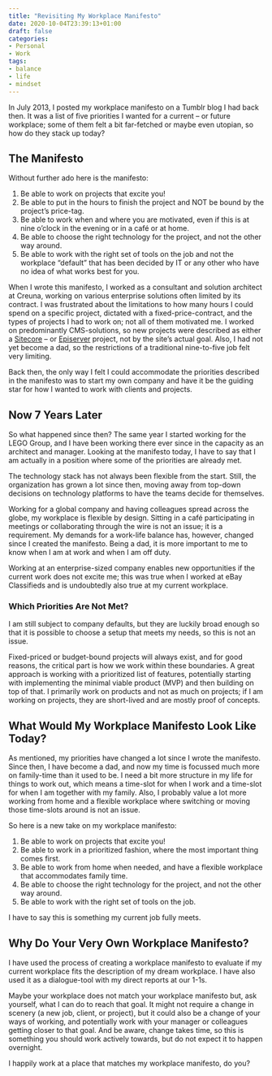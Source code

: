 ```yaml
---
title: "Revisiting My Workplace Manifesto"
date: 2020-10-04T23:39:13+01:00
draft: false
categories:
- Personal
- Work
tags: 
- balance
- life
- mindset
---
```

In July 2013, I posted my workplace manifesto on a Tumblr blog I had back then. It was a list of five priorities I wanted for a current – or future workplace; some of them felt a bit far-fetched or maybe even utopian, so how do they stack up today?

## The Manifesto

Without further ado here is the manifesto:

1. Be able to work on projects that excite you!
2. Be able to put in the hours to finish the project and NOT be bound by the project’s price-tag.
3. Be able to work when and where you are motivated, even if this is at nine o’clock in the evening or in a café or at home.
4. Be able to choose the right technology for the project, and not the other way around.
5. Be able to work with the right set of tools on the job and not the workplace “default” that has been decided by IT or any other who have no idea of what works best for you.

When I wrote this manifesto, I worked as a consultant and solution architect at Creuna, working on various enterprise solutions often limited by its contract. I was frustrated about the limitations to how many hours I could spend on a specific project, dictated with a fixed-price-contract, and the types of projects I had to work on; not all of them motivated me. I worked on predominantly CMS-solutions, so new projects were described as either a [Sitecore](https://www.sitecore.com/) – or [Episerver](https://www.episerver.com/) project, not by the site’s actual goal. Also, I had not yet become a dad, so the restrictions of a traditional nine-to-five job felt very limiting.

Back then, the only way I felt I could accommodate the priorities described in the manifesto was to start my own company and have it be the guiding star for how I wanted to work with clients and projects.

## Now 7 Years Later

So what happened since then? The same year I started working for the LEGO Group, and I have been working there ever since in the capacity as an architect and manager. Looking at the manifesto today, I have to say that I am actually in a position where some of the priorities are already met.

The technology stack has not always been flexible from the start. Still, the organization has grown a lot since then, moving away from top-down decisions on technology platforms to have the teams decide for themselves.

Working for a global company and having colleagues spread across the globe, my workplace is flexible by design. Sitting in a café participating in meetings or collaborating through the wire is not an issue; it is a requirement. My demands for a work-life balance has, however, changed since I created the manifesto. Being a dad, it is more important to me to know when I am at work and when I am off duty.

Working at an enterprise-sized company enables new opportunities if the current work does not excite me; this was true when I worked at eBay Classifieds and is undoubtedly also true at my current workplace.

### Which Priorities Are Not Met?

I am still subject to company defaults, but they are luckily broad enough so that it is possible to choose a setup that meets my needs, so this is not an issue.

Fixed-priced or budget-bound projects will always exist, and for good reasons, the critical part is how we work within these boundaries. A great approach is working with a prioritized list of features, potentially starting with implementing the minimal viable product (MVP) and then building on top of that. I primarily work on products and not as much on projects; if I am working on projects, they are short-lived and are mostly proof of concepts.

## What Would My Workplace Manifesto Look Like Today?

As mentioned, my priorities have changed a lot since I wrote the manifesto. Since then, I have become a dad, and now my time is focussed much more on family-time than it used to be. I need a bit more structure in my life for things to work out, which means a time-slot for when I work and a time-slot for when I am together with my family. Also, I probably value a lot more working from home and a flexible workplace where switching or moving those time-slots around is not an issue.

So here is a new take on my workplace manifesto:

1. Be able to work on projects that excite you!
2. Be able to work in a prioritized fashion, where the most important thing comes first.
3. Be able to work from home when needed, and have a flexible workplace that accommodates family time.
4. Be able to choose the right technology for the project, and not the other way around.
5. Be able to work with the right set of tools on the job.

I have to say this is something my current job fully meets.

## Why Do Your Very Own Workplace Manifesto?

I have used the process of creating a workplace manifesto to evaluate if my current workplace fits the description of my dream workplace. I have also used it as a dialogue-tool with my direct reports at our 1-1s.

Maybe your workplace does not match your workplace manifesto but, ask yourself, what I can do to reach that goal. It might not require a change in scenery (a new job, client, or project), but it could also be a change of your ways of working, and potentially work with your manager or colleagues getting closer to that goal. And be aware, change takes time, so this is something you should work actively towards, but do not expect it to happen overnight.

I happily work at a place that matches my workplace manifesto, do you?
